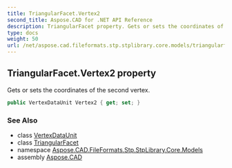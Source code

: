 ```yaml
---
title: TriangularFacet.Vertex2
second_title: Aspose.CAD for .NET API Reference
description: TriangularFacet property. Gets or sets the coordinates of the second vertex
type: docs
weight: 50
url: /net/aspose.cad.fileformats.stp.stplibrary.core.models/triangularfacet/vertex2/
---
```

## TriangularFacet.Vertex2 property

Gets or sets the coordinates of the second vertex.

```csharp
public VertexDataUnit Vertex2 { get; set; }
```

### See Also

* class [VertexDataUnit](../../vertexdataunit/)
* class [TriangularFacet](../)
* namespace [Aspose.CAD.FileFormats.Stp.StpLibrary.Core.Models](../../triangularfacet/)
* assembly [Aspose.CAD](../../../)


